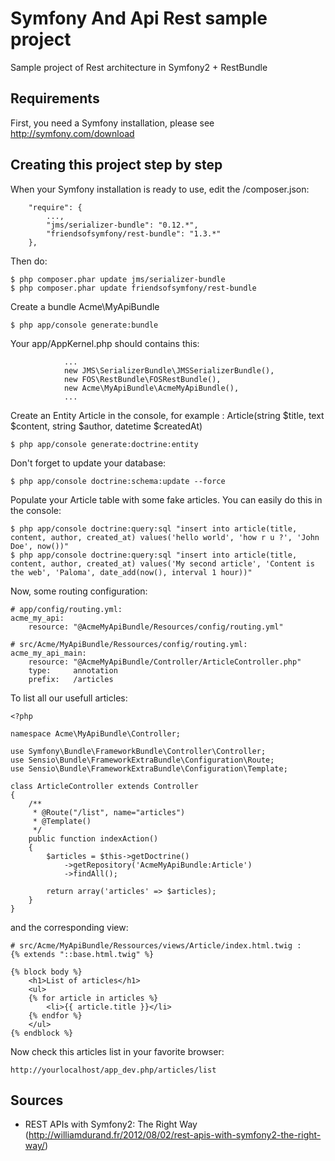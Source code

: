 Symfony And Api Rest sample project
========================

Sample project of Rest architecture in Symfony2 + RestBundle

## Requirements ##

First, you need a Symfony installation, please see http://symfony.com/download

## Creating this project step by step ##

When your Symfony installation is ready to use, edit the /composer.json:
```
    "require": {
        ...,
        "jms/serializer-bundle": "0.12.*",
        "friendsofsymfony/rest-bundle": "1.3.*"
    },
```

Then do:
```
$ php composer.phar update jms/serializer-bundle
$ php composer.phar update friendsofsymfony/rest-bundle
```

Create a bundle Acme\MyApiBundle
```
$ php app/console generate:bundle
```

Your app/AppKernel.php should contains this:
```
            ...
            new JMS\SerializerBundle\JMSSerializerBundle(),
            new FOS\RestBundle\FOSRestBundle(),
            new Acme\MyApiBundle\AcmeMyApiBundle(),
            ...
```

Create an Entity Article in the console,
for example : Article(string $title, text $content, string $author, datetime $createdAt)
```
$ php app/console generate:doctrine:entity
```

Don't forget to update your database:
```
$ php app/console doctrine:schema:update --force
```

Populate your Article table with some fake articles. You can easily do this in the console:
```
$ php app/console doctrine:query:sql "insert into article(title, content, author, created_at) values('hello world', 'how r u ?', 'John Doe', now())"
$ php app/console doctrine:query:sql "insert into article(title, content, author, created_at) values('My second article', 'Content is the web', 'Paloma', date_add(now(), interval 1 hour))"
```

Now, some routing configuration:
```
# app/config/routing.yml:
acme_my_api:
    resource: "@AcmeMyApiBundle/Resources/config/routing.yml"
```

```
# src/Acme/MyApiBundle/Ressources/config/routing.yml:
acme_my_api_main:
    resource: "@AcmeMyApiBundle/Controller/ArticleController.php"
    type:     annotation
    prefix:   /articles
```

To list all our usefull articles:
```
<?php

namespace Acme\MyApiBundle\Controller;

use Symfony\Bundle\FrameworkBundle\Controller\Controller;
use Sensio\Bundle\FrameworkExtraBundle\Configuration\Route;
use Sensio\Bundle\FrameworkExtraBundle\Configuration\Template;

class ArticleController extends Controller
{
    /**
     * @Route("/list", name="articles")
     * @Template()
     */
    public function indexAction()
    {
        $articles = $this->getDoctrine()
            ->getRepository('AcmeMyApiBundle:Article')
            ->findAll();

        return array('articles' => $articles);
    }
}
```

and the corresponding view:
```
# src/Acme/MyApiBundle/Ressources/views/Article/index.html.twig :
{% extends "::base.html.twig" %}

{% block body %}
    <h1>List of articles</h1>
    <ul>
    {% for article in articles %}
        <li>{{ article.title }}</li>
    {% endfor %}
    </ul>
{% endblock %}
```

Now check this articles list in your favorite browser:
```
http://yourlocalhost/app_dev.php/articles/list
```

## Sources ##
* REST APIs with Symfony2: The Right Way (http://williamdurand.fr/2012/08/02/rest-apis-with-symfony2-the-right-way/)